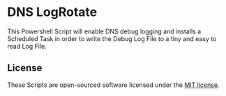 # DNS LogRotate

This Powershell Script will enable DNS debug logging and installs a Scheduled Task in order to write the Debug Log File to a tiny and easy to read Log File.

## License

These Scripts are open-sourced software licensed under the [MIT license](http://opensource.org/licenses/MIT).
